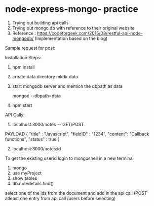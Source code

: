 # node-express-mongo- practice  



1) Trying out building api calls
2) Trying out mongo db with reference to their original website
3) Reference : https://codeforgeek.com/2015/08/restful-api-node-mongodb/ (Implementation based on the blog)

Sample request for post:


Installation Steps:

1) npm install

2) create data directory 
	mkdir data

3) start mongodb server and mention the dbpath as data 

	mongod --dbpath=data

4) npm start



API Calls:


1) localhost:3000/notes -- GET/POST

PAYLOAD
{
    "title" : "Javascript",
    "fieldID" : "1234",
    "content": "Callback functions",
    "status" : true
}


2) localhost:3000/notes:id 

To get the existing userid login to mongoshell in a new terminal

1) mongo
2) use myProject
3) show tables
4) db.notedetails.find()


select one of the ids from the document and add in the api call (POST atleast one entry from api call /users before selecting) 








